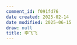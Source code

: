 ```yaml
---
comment_id: f091fd76
date created: 2025-02-14
date modified: 2025-06-15
draw: null
title: 李飞飞
---
```

